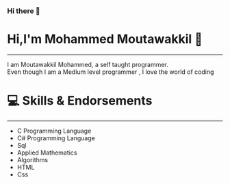 ### Hi there 👋


<h1 align="centre" >Hi,I'm Mohammed Moutawakkil 👋</h1> 
<hr/>
I am Moutawakkil Mohammed, a self taught programmer.<br/> Even though I am a Medium level programmer , I love the world of coding
<h1 align="centre" >💻 Skills & Endorsements</h1> 
<hr/>
<ul>
  <li>C  Programming Language</li> 
  <li>C# Programming Language</li> 
  <li>Sql</li> 
  <li>Applied Mathematics</li>
  <li>Algorithms</li> 
  <li>HTML</li> 
  <li>Css</li> 
</ul>

